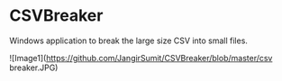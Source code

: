 # CSVBreaker

Windows application to break the large size CSV into small files.

![Image1](https://github.com/JangirSumit/CSVBreaker/blob/master/csv breaker.JPG) 
